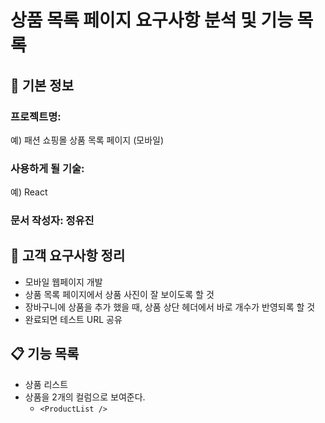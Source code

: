 # 상품 목록 페이지 요구사항 분석 및 기능 목록

## 📌 기본 정보
### 프로젝트명: 
예) 패션 쇼핑몰 상품 목록 페이지 (모바일)

### 사용하게 될 기술: 
예) React

### 문서 작성자: 정유진

## 📝 고객 요구사항 정리
- 모바일 웹페이지 개발
- 상품 목록 페이지에서 상품 사진이 잘 보이도록 할 것
- 장바구니에 상품을 추가 했을 때, 상품 상단 헤더에서 바로 개수가 반영되록 할 것
- 완료되면 테스트 URL 공유

## 📋 기능 목록
- 상품 리스트
- 상품을 2개의 컬럼으로 보여준다.
  - `<ProductList />`
 
